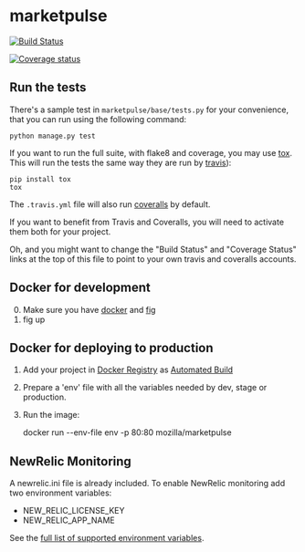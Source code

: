 marketpulse
==========

[![Build Status](https://img.shields.io/travis/mozilla/marketpulse/master.svg)](https://travis-ci.org/mozilla/marketpulse)

[![Coverage status](https://img.shields.io/coveralls/mozilla/marketpulse/master.svg)](https://coveralls.io/r/mozilla/marketpulse)

Run the tests
-------------

There's a sample test in `marketpulse/base/tests.py` for your convenience, that
you can run using the following command:

    python manage.py test

If you want to run the full suite, with flake8 and coverage, you may use
[tox](https://testrun.org/tox/latest/). This will run the tests the same way
they are run by [travis](https://travis-ci.org)):

    pip install tox
    tox

The `.travis.yml` file will also run [coveralls](https://coveralls.io) by
default.

If you want to benefit from Travis and Coveralls, you will need to activate
them both for your project.

Oh, and you might want to change the "Build Status" and "Coverage Status" links
at the top of this file to point to your own travis and coveralls accounts.


Docker for development
----------------------

0. Make sure you have [docker](https://docker.io) and [fig](https://pypi.python.org/pypi/fig)
1. fig up


Docker for deploying to production
-----------------------------------

1. Add your project in [Docker Registry](https://registry.hub.docker.com/) as [Automated Build](http://docs.docker.com/docker-hub/builds/)
2. Prepare a 'env' file with all the variables needed by dev, stage or production.
3. Run the image:

    docker run --env-file env -p 80:80 mozilla/marketpulse


NewRelic Monitoring
-------------------

A newrelic.ini file is already included. To enable NewRelic monitoring
add two environment variables:

 - NEW_RELIC_LICENSE_KEY
 - NEW_RELIC_APP_NAME

See the [full list of supported environment variables](https://docs.newrelic.com/docs/agents/python-agent/installation-configuration/python-agent-configuration#environment-variables).
